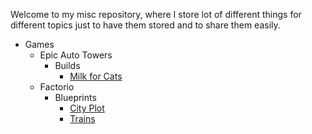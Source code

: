 Welcome to my misc repository, where I store lot of different things for different topics just to have them stored and to share them easily.

* Games
  * Epic Auto Towers
    * Builds
      * [Milk for Cats](games/epic-auto-towers/builds/milk-for-cats/README.md)
  * Factorio
    * Blueprints
      * [City Plot](games/factorio/blueprints/README.md)
      * [Trains](games/factorio/blueprints/trains/README.md)
